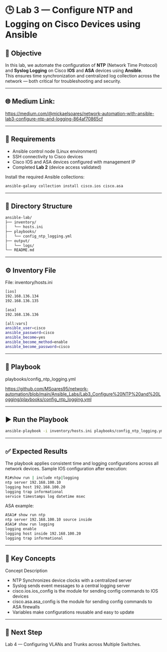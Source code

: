 # 🕒 Lab 3 — Configure NTP and Logging on Cisco Devices using Ansible

## 🎯 Objective
In this lab, we automate the configuration of **NTP** (Network Time Protocol) and **Syslog Logging** on Cisco **IOS** and **ASA** devices using **Ansible**.  
This ensures time synchronization and centralized log collection across the network — both critical for troubleshooting and security.

---

## 🌐 Medium Link: 
https://medium.com/@mickaelsoares/network-automation-with-ansible-lab3-configure-ntp-and-logging-864af70865cf

---


## 🧰 Requirements
- Ansible control node (Linux environment)
- SSH connectivity to Cisco devices
- Cisco IOS and ASA devices configured with management IP
- Completed **Lab 2** (device access validated)

Install the required Ansible collections:
```bash
ansible-galaxy collection install cisco.ios cisco.asa
```

---

## 📁 Directory Structure

```bash
ansible-lab/
├── inventory/
│   └── hosts.ini
├── playbooks/
│   └── config_ntp_logging.yml
├── output/
│   └── logs/
└── README.md
```

---

## ⚙️ Inventory File

File: inventory/hosts.ini

```bash
[ios]
192.168.136.134
192.168.136.135

[asa]
192.168.136.136

[all:vars]
ansible_user=cisco
ansible_password=cisco
ansible_become=yes
ansible_become_method=enable
ansible_become_password=cisco
```

---

## 🧠 Playbook 

playbooks/config_ntp_logging.yml

https://github.com/MSoares95/network-automation/blob/main/Ansible_Labs/Lab3_Configure%20NTP%20and%20Logging/playbooks/config_ntp_logging.yml

---

## ▶️ Run the Playbook
```bash
ansible-playbook -i inventory/hosts.ini playbooks/config_ntp_logging.yml
```
---

## ✅ Expected Results
The playbook applies consistent time and logging configurations across all network devices.
Sample IOS configuration after execution:

```bash
R1#show run | include ntp|logging
ntp server 192.168.100.10
logging host 192.168.100.20
logging trap informational
service timestamps log datetime msec
```
ASA example:

```bash
ASA1# show run ntp
ntp server 192.168.100.10 source inside
ASA1# show run logging
logging enable
logging host inside 192.168.100.20
logging trap informational
```
---

## 🧩 Key Concepts
Concept	Description
- NTP	Synchronizes device clocks with a centralized server
- Syslog sends event messages to a central logging server
- cisco.ios.ios_config is the module for sending config commands to IOS devices
- cisco.asa.asa_config is the module for sending config commands to ASA firewalls
- Variables	make configurations reusable and easy to update

---

## 🚀 Next Step
Lab 4 — Configuring VLANs and Trunks across Multiple Switches.
